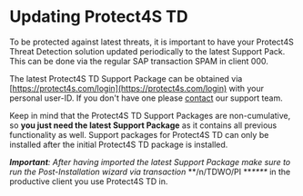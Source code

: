 # Updating Protect4S TD

To be protected against latest threats, it is important to have your Protect4S Threat Detection solution updated periodically to the latest Support Pack. This can be done via the regular SAP transaction SPAM in client 000.&#x20;

The latest Protect4S TD Support Package can be obtained via [https://protect4s.com/login](https://protect4s.com/login) with your personal user-ID. If you don't have one please [contact](../support/) our support team.

Keep in mind that the Protect4S TD Support Packages are non-cumulative, so **you just need the latest Support Package** as it contains all previous functionality as well. Support packages for Protect4S TD can only be installed after the initial Protect4S TD package is installed.

_**Important**: After having imported the latest Support Package make sure to run the Post-Installation wizard via transaction_ **/n/TDWO/PI **_****_ in the productive client you use Protect4S TD in.
